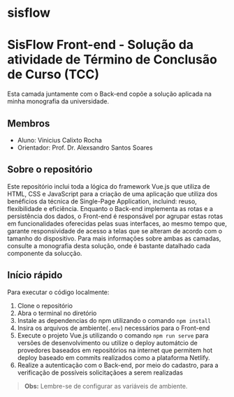 # sisflow

# SisFlow Front-end - Solução da atividade de Término de Conclusão de Curso (TCC)

Esta camada juntamente com o Back-end copõe a solução aplicada na minha monografia da universidade.

## **Membros**

- Aluno: Vinicius Calixto Rocha
- Orientador: Prof. Dr. Alexsandro Santos Soares

## **Sobre o repositório**

Este repositório inclui toda a lógica do framework Vue.js que utiliza de HTML, CSS e JavaScript para a criação de uma aplicação que utiliza dos benéficios da técnica de Single-Page Application, incluind: reuso, flexibilidade e eficiência. Enquanto o Back-end implementa as rotas e a persistência dos dados, o Front-end é responsável por agrupar estas rotas em funcionalidades oferecidas pelas suas interfaces, ao mesmo tempo que, garante responsividade de acesso a telas que se alteram de acordo com o tamanho do dispositivo. Para mais informações sobre ambas as camadas, consulte a monografia desta solução, onde é bastante datalhado cada componente da solucção.

## **Início rápido**

Para executar o código localmente:

1. Clone o repositório
2. Abra o terminal no diretório
3. Instale as dependencias do npm utilizando o comando `npm install`
4. Insira os arquivos de ambiente(`.env`) necessários para o Front-end
5. Execute o projeto Vue.js utilizando o comando `npm run serve` para versões de desenvolvimento ou utilize o deploy automátcio de provedores baseados em repositórios na internet que permitem hot deploy baseado em commits realizados como a plataforma Netlify.
6. Realize a autenticação com o Back-end, por meio do cadastro, para a verificação de possíveis solicitaçãoes a serem realizadas

>**Obs:** Lembre-se de configurar as variáveis de ambiente.
